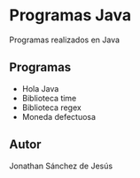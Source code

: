 # Programas Java
Programas realizados en Java

## Programas
* Hola Java
* Biblioteca time
* Biblioteca regex
* Moneda defectuosa


## Autor
Jonathan Sánchez de Jesús
